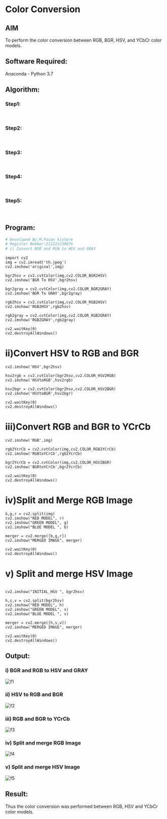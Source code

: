 # Color Conversion
## AIM
To perform the color conversion between RGB, BGR, HSV, and YCbCr color models.

## Software Required:
Anaconda - Python 3.7
## Algorithm:
### Step1:
<br>

### Step2:
<br>

### Step3:
<br>

### Step4:
<br>

### Step5:
<br>

## Program:
```python
# Developed By:M.Pavan kishore
# Register Number:212221230076
# i) Convert BGR and RGB to HSV and GRAY
```
```
import cv2
img = cv2.imread('th.jpeg')
cv2.imshow('original',img)

bgr2hsv = cv2.cvtColor(img,cv2.COLOR_BGR2HSV)
cv2.imshow('BGR To HSV',bgr2hsv)

bgr2gray = cv2.cvtColor(img,cv2.COLOR_BGR2GRAY)
cv2.imshow('BGR To GRAY',bgr2gray)

rgb2hsv = cv2.cvtColor(img,cv2.COLOR_RGB2HSV)
cv2.imshow('RGB2HSV',rgb2hsv)

rgb2gray = cv2.cvtColor(img,cv2.COLOR_RGB2GRAY)
cv2.imshow('RGB2GRAY',rgb2gray)

cv2.waitKey(0)
cv2.destroyAllWindows()
```




# ii)Convert HSV to RGB and BGR
```
cv2.imshow('HSV',bgr2hsv)

hsv2rgb = cv2.cvtColor(bgr2hsv,cv2.COLOR_HSV2RGB)
cv2.imshow('HSVtoRGB',hsv2rgb)

hsv2bgr = cv2.cvtColor(bgr2hsv,cv2.COLOR_HSV2BGR)
cv2.imshow('HSVtoBGR',hsv2bgr)

cv2.waitKey(0)
cv2.destroyAllWindows()
```




# iii)Convert RGB and BGR to YCrCb
```
cv2.imshow('RGB',img)

rgb2YcrCb = cv2.cvtColor(img,cv2.COLOR_RGB2YCrCb)
cv2.imshow('RGBtoYCrCb',rgb2YcrCb)

bgr2YcrCb = cv2.cvtColor(img,cv2.COLOR_HSV2BGR)
cv2.imshow('BGRtoYCrCb',bgr2YcrCb)

cv2.waitKey(0)
cv2.destroyAllWindows()
```



# iv)Split and Merge RGB Image
```
b,g,r = cv2.split(img)
cv2.imshow("RED MODEL", r)
cv2.imshow("GREEN MODEL", g)
cv2.imshow("BLUE MODEL ", b)

merger = cv2.merge([b,g,r])
cv2.imshow("MERGED IMAGE", merger)

cv2.waitKey(0)
cv2.destroyAllWindows()
```



# v) Split and merge HSV Image
```

cv2.imshow("INITIAL_HSV ", bgr2hsv)

h,s,v = cv2.split(bgr2hsv)
cv2.imshow("RED MODEL", h)
cv2.imshow("GREEN MODEL", s)
cv2.imshow("BLUE MODEL ", v)

merger = cv2.merge([h,s,v])
cv2.imshow("MERGED IMAGE", merger)

cv2.waitKey(0)
cv2.destroyAllWindows()
```




## Output:
### i) BGR and RGB to HSV and GRAY

![f1](https://user-images.githubusercontent.com/94154941/231703767-dab356fb-2942-4f64-8769-66c4afeb4de4.png)


### ii) HSV to RGB and BGR

![f2](https://user-images.githubusercontent.com/94154941/231703789-797f87e4-a50b-4422-8ebe-cd6c360ebe7a.png)

### iii) RGB and BGR to YCrCb

![f3](https://user-images.githubusercontent.com/94154941/231703861-0fd2103c-9c56-4ef9-bca3-cdb750911cd5.png)


### iv) Split and merge RGB Image

![f4](https://user-images.githubusercontent.com/94154941/231703888-a9a7b03d-e465-4041-86a6-5e8162b50c93.png)



### v) Split and merge HSV Image
![f5](https://user-images.githubusercontent.com/94154941/231703916-d82f6392-6175-451e-b3ce-e824c3d2eea2.png)




## Result:
Thus the color conversion was performed between RGB, HSV and YCbCr color models.
